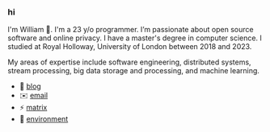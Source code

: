 ### hi
I'm William 👋. I'm a 23 y/o programmer. I’m passionate about open source software and online privacy. I have a master's degree in computer science. I studied at Royal Holloway, University of London between 2018 and 2023.

My areas of expertise include software engineering, distributed systems, stream processing, big data storage and processing, and machine learning.

- 📝 [blog](https://williamsantos.me)
- ✉️  [email](mailto:contact@williamsantos.me)
- ⚡ [matrix](https://matrix.to/#/@william:matrix.wsantos.net)
- 💜 [environment](github.com/0xc0392b/env)
